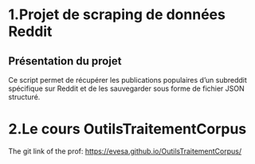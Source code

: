 # 1.Projet de scraping de données Reddit
## Présentation du projet  
Ce script permet de récupérer les publications populaires d’un subreddit spécifique sur Reddit et de les sauvegarder sous forme de fichier JSON structuré.


# 2.Le cours OutilsTraitementCorpus

The git link of the prof: https://evesa.github.io/OutilsTraitementCorpus/
